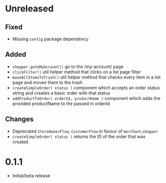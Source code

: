 # Unreleased

## Fixed

- Missing `config` package dependency

## Added

- `shopper.gotoMyAccount()` go to the /my-account/ page
- `clickFilter()` util helper method that clicks on a list page filter
- `moveAllItemsToTrash()` util helper method that checks every item in a list page and moves them to the trash
- `createSimpleOrder( status )` component which accepts an order status string and creates a basic order with that status
- `addProductToOrder( orderId, productName )` component which adds the provided productName to the passed in orderId

## Changes

- Deprecated `StoreOwnerFlow`, `CustomerFlow` in favour of `merchant`,`shopper`
- `createSimpleOrder( status )` returns the ID of the order that was created

# 0.1.1

- Initial/beta release
